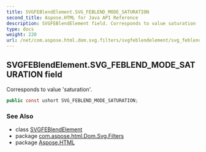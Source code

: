 ```yaml
---
title: SVGFEBlendElement.SVG_FEBLEND_MODE_SATURATION
second_title: Aspose.HTML for Java API Reference
description: SVGFEBlendElement field. Corresponds to value saturation
type: docs
weight: 220
url: /net/com.aspose.html.dom.svg.filters/svgfeblendelement/svg_feblend_mode_saturation/
---
```

## SVGFEBlendElement.SVG_FEBLEND_MODE_SATURATION field

Corresponds to value 'saturation'.

```java
public const ushort SVG_FEBLEND_MODE_SATURATION;
```

### See Also

* class [SVGFEBlendElement](../)
* package [com.aspose.html.Dom.Svg.Filters](../../svgfeblendelement/)
* package [Aspose.HTML](../../../)
